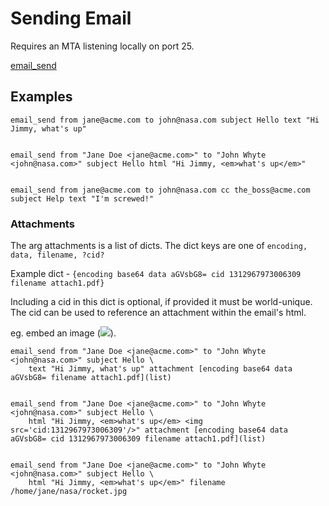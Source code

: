  # Sending Email
Requires an MTA listening locally on port 25. 

[email_send](procs/email_send.md)

Examples
--------------------------

	
	email_send from jane@acme.com to john@nasa.com subject Hello text "Hi Jimmy, what's up"
	
	
	email_send from "Jane Doe <jane@acme.com>" to "John Whyte <john@nasa.com>" subject Hello html "Hi Jimmy, <em>what's up</em>"
	
	
	email_send from jane@acme.com to john@nasa.com cc the_boss@acme.com subject Help text "I'm screwed!"
	

### Attachments
The arg attachments is a list of dicts.
The dict keys are one of `encoding, data, filename, ?cid?`

Example dict - `{encoding base64 data aGVsbG8= cid 1312967973006309 filename attach1.pdf}`

Including a cid in this dict is optional, if provided it must be world-unique.
The cid can be used to reference an attachment within the email's html.

eg. embed an image (<img src="cid:1312967973006309"/>).



	
	email_send from "Jane Doe <jane@acme.com>" to "John Whyte <john@nasa.com>" subject Hello \
	    text "Hi Jimmy, what's up" attachment [encoding base64 data aGVsbG8= filename attach1.pdf](list)
	
	
	email_send from "Jane Doe <jane@acme.com>" to "John Whyte <john@nasa.com>" subject Hello \
	    html "Hi Jimmy, <em>what's up</em> <img src='cid:1312967973006309'/>" attachment [encoding base64 data aGVsbG8= cid 1312967973006309 filename attach1.pdf](list)
	
	
	email_send from "Jane Doe <jane@acme.com>" to "John Whyte <john@nasa.com>" subject Hello \
	    html "Hi Jimmy, <em>what's up</em>" filename /home/jane/nasa/rocket.jpg
	

